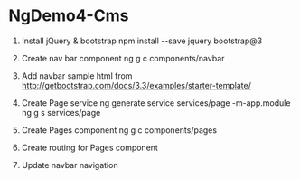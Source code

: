 # NgDemo4-Cms
1. Install jQuery & bootstrap
npm install --save jquery bootstrap@3

2. Create nav bar component
ng g c components/navbar

3. Add navbar sample html from http://getbootstrap.com/docs/3.3/examples/starter-template/

4. Create Page service
ng generate service services/page -m-app.module
ng g s services/page

5. Create Pages component
ng g c components/pages

6. Create routing for Pages component

7. Update navbar navigation


